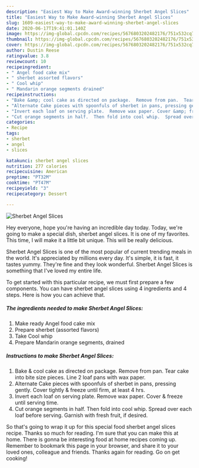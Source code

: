 ```yaml
---
description: "Easiest Way to Make Award-winning Sherbet Angel Slices"
title: "Easiest Way to Make Award-winning Sherbet Angel Slices"
slug: 1609-easiest-way-to-make-award-winning-sherbet-angel-slices
date: 2020-06-17T19:41:01.140Z
image: https://img-global.cpcdn.com/recipes/5676803202482176/751x532cq70/sherbet-angel-slices-recipe-main-photo.jpg
thumbnail: https://img-global.cpcdn.com/recipes/5676803202482176/751x532cq70/sherbet-angel-slices-recipe-main-photo.jpg
cover: https://img-global.cpcdn.com/recipes/5676803202482176/751x532cq70/sherbet-angel-slices-recipe-main-photo.jpg
author: Dustin Reese
ratingvalue: 3.8
reviewcount: 10
recipeingredient:
- " Angel food cake mix"
- " sherbet assorted flavors"
- " Cool whip"
- " Mandarin orange segments drained"
recipeinstructions:
- "Bake &amp; cool cake as directed on package.  Remove from pan.  Tear cake into bite size pieces.  Line 2 loaf pans with wax paper."
- "Alternate Cake pieces with spoonfuls of sherbet in pans, pressing gently.  Cover tightly &amp; freeze until firm, at least 4 hrs."
- "Invert each loaf on serving plate.  Remove wax paper. Cover &amp; freeze until serving time."
- "Cut orange segments in half.  Then fold into cool whip.  Spread over each loaf before serving.  Garnish with fresh fruit, if desired."
categories:
- Recipe
tags:
- sherbet
- angel
- slices

katakunci: sherbet angel slices 
nutrition: 277 calories
recipecuisine: American
preptime: "PT32M"
cooktime: "PT47M"
recipeyield: "3"
recipecategory: Dessert

---
```



![Sherbet Angel Slices](https://img-global.cpcdn.com/recipes/5676803202482176/751x532cq70/sherbet-angel-slices-recipe-main-photo.jpg)

Hey everyone, hope you're having an incredible day today. Today, we're going to make a special dish, sherbet angel slices. It is one of my favorites. This time, I will make it a little bit unique. This will be really delicious.



Sherbet Angel Slices is one of the most popular of current trending meals in the world. It's appreciated by millions every day. It's simple, it is fast, it tastes yummy. They're fine and they look wonderful. Sherbet Angel Slices is something that I've loved my entire life.


To get started with this particular recipe, we must first prepare a few components. You can have sherbet angel slices using 4 ingredients and 4 steps. Here is how you can achieve that.

<!--inarticleads1-->

##### The ingredients needed to make Sherbet Angel Slices:

1. Make ready  Angel food cake mix
1. Prepare  sherbet (assorted flavors)
1. Take  Cool whip
1. Prepare  Mandarin orange segments, drained




<!--inarticleads2-->

##### Instructions to make Sherbet Angel Slices:

1. Bake &amp; cool cake as directed on package.  Remove from pan.  Tear cake into bite size pieces.  Line 2 loaf pans with wax paper.
1. Alternate Cake pieces with spoonfuls of sherbet in pans, pressing gently.  Cover tightly &amp; freeze until firm, at least 4 hrs.
1. Invert each loaf on serving plate.  Remove wax paper. Cover &amp; freeze until serving time.
1. Cut orange segments in half.  Then fold into cool whip.  Spread over each loaf before serving.  Garnish with fresh fruit, if desired.




So that's going to wrap it up for this special food sherbet angel slices recipe. Thanks so much for reading. I'm sure that you can make this at home. There is gonna be interesting food at home recipes coming up. Remember to bookmark this page in your browser, and share it to your loved ones, colleague and friends. Thanks again for reading. Go on get cooking!
